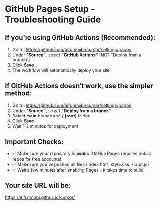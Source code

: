# GitHub Pages Setup - Troubleshooting Guide

## If you're using GitHub Actions (Recommended):

1. Go to: https://github.com/aifunmobi/cursor/settings/pages
2. Under **"Source"**, select **"GitHub Actions"** (NOT "Deploy from a branch")
3. Click **Save**
4. The workflow will automatically deploy your site

## If GitHub Actions doesn't work, use the simpler method:

1. Go to: https://github.com/aifunmobi/cursor/settings/pages
2. Under **"Source"**, select **"Deploy from a branch"**
3. Select **main** branch and **/ (root)** folder
4. Click **Save**
5. Wait 1-2 minutes for deployment

## Important Checks:

- ✅ Make sure your repository is **public** (GitHub Pages requires public repos for free accounts)
- ✅ Make sure you've pushed all files (index.html, style.css, script.js)
- ✅ Wait a few minutes after enabling Pages - it takes time to build

## Your site URL will be:
https://aifunmobi.github.io/cursor/
